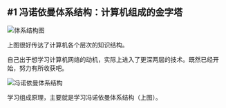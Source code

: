 ## #1 冯诺依曼体系结构：计算机组成的金字塔


![体系结构图](https://blog-1258030304.cos.ap-guangzhou.myqcloud.com/l31c8f731a2b3cc0587bb95e60b4a2971.jpg)

上图很好传达了计算机各个层次的知识结构。

自己出于想学习计算机网络的动机，实际上进入了更深两层的技术。既然已经开始，努力有所收获吧。


![冯诺依曼体系结构](https://blog-1258030304.cos.ap-guangzhou.myqcloud.com/l9492b099547a4bdc9e23178fcf6445ad.jpg)


学习组成原理，主要就是学习冯诺依曼体系结构（上图）。